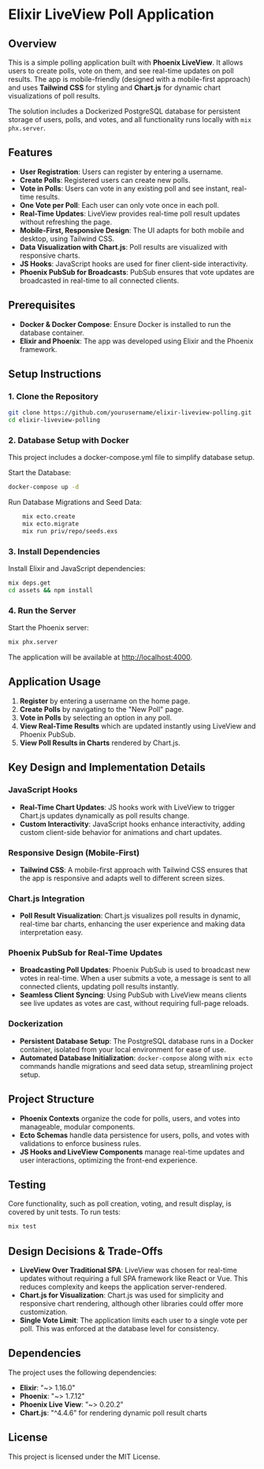 # Elixir LiveView Poll Application

## Overview

This is a simple polling application built with **Phoenix LiveView**. It allows users to create polls, vote on them, and see real-time updates on poll results. The app is mobile-friendly (designed with a mobile-first approach) and uses **Tailwind CSS** for styling and **Chart.js** for dynamic chart visualizations of poll results. 

The solution includes a Dockerized PostgreSQL database for persistent storage of users, polls, and votes, and all functionality runs locally with `mix phx.server`.

## Features

- **User Registration**: Users can register by entering a username.
- **Create Polls**: Registered users can create new polls.
- **Vote in Polls**: Users can vote in any existing poll and see instant, real-time results.
- **One Vote per Poll**: Each user can only vote once in each poll.
- **Real-Time Updates**: LiveView provides real-time poll result updates without refreshing the page.
- **Mobile-First, Responsive Design**: The UI adapts for both mobile and desktop, using Tailwind CSS.
- **Data Visualization with Chart.js**: Poll results are visualized with responsive charts.
- **JS Hooks**: JavaScript hooks are used for finer client-side interactivity.
- **Phoenix PubSub for Broadcasts**: PubSub ensures that vote updates are broadcasted in real-time to all connected clients.

## Prerequisites

- **Docker & Docker Compose**: Ensure Docker is installed to run the database container.
- **Elixir and Phoenix**: The app was developed using Elixir and the Phoenix framework.

## Setup Instructions

### 1. Clone the Repository

```bash
git clone https://github.com/yourusername/elixir-liveview-polling.git
cd elixir-liveview-polling
```

### 2. Database Setup with Docker

This project includes a docker-compose.yml file to simplify database setup.

Start the Database:

```bash
docker-compose up -d
```

Run Database Migrations and Seed Data:

```bash
    mix ecto.create
    mix ecto.migrate
    mix run priv/repo/seeds.exs
```

### 3. Install Dependencies

Install Elixir and JavaScript dependencies:

```bash
mix deps.get
cd assets && npm install
```

### 4. Run the Server

Start the Phoenix server:

```bash
mix phx.server
```

The application will be available at [http://localhost:4000](http://localhost:4000).

## Application Usage

1. **Register** by entering a username on the home page.
2. **Create Polls** by navigating to the "New Poll" page.
3. **Vote in Polls** by selecting an option in any poll.
4. **View Real-Time Results** which are updated instantly using LiveView and Phoenix PubSub.
5. **View Poll Results in Charts** rendered by Chart.js.

## Key Design and Implementation Details

### JavaScript Hooks
- **Real-Time Chart Updates**: JS hooks work with LiveView to trigger Chart.js updates dynamically as poll results change.
- **Custom Interactivity**: JavaScript hooks enhance interactivity, adding custom client-side behavior for animations and chart updates.

### Responsive Design (Mobile-First)
- **Tailwind CSS**: A mobile-first approach with Tailwind CSS ensures that the app is responsive and adapts well to different screen sizes.

### Chart.js Integration
- **Poll Result Visualization**: Chart.js visualizes poll results in dynamic, real-time bar charts, enhancing the user experience and making data interpretation easy.

### Phoenix PubSub for Real-Time Updates
- **Broadcasting Poll Updates**: Phoenix PubSub is used to broadcast new votes in real-time. When a user submits a vote, a message is sent to all connected clients, updating poll results instantly.
- **Seamless Client Syncing**: Using PubSub with LiveView means clients see live updates as votes are cast, without requiring full-page reloads.

### Dockerization
- **Persistent Database Setup**: The PostgreSQL database runs in a Docker container, isolated from your local environment for ease of use.
- **Automated Database Initialization**: `docker-compose` along with `mix ecto` commands handle migrations and seed data setup, streamlining project setup.

## Project Structure

- **Phoenix Contexts** organize the code for polls, users, and votes into manageable, modular components.
- **Ecto Schemas** handle data persistence for users, polls, and votes with validations to enforce business rules.
- **JS Hooks and LiveView Components** manage real-time updates and user interactions, optimizing the front-end experience.

## Testing

Core functionality, such as poll creation, voting, and result display, is covered by unit tests. To run tests:

```bash
mix test
```

## Design Decisions & Trade-Offs

- **LiveView Over Traditional SPA**: LiveView was chosen for real-time updates without requiring a full SPA framework like React or Vue. This reduces complexity and keeps the application server-rendered.
- **Chart.js for Visualization**: Chart.js was used for simplicity and responsive chart rendering, although other libraries could offer more customization.
- **Single Vote Limit**: The application limits each user to a single vote per poll. This was enforced at the database level for consistency.

## Dependencies

The project uses the following dependencies:

- **Elixir**: "~> 1.16.0"
- **Phoenix**: "~> 1.7.12"
- **Phoenix Live View**: "~> 0.20.2"
- **Chart.js**: "^4.4.6" for rendering dynamic poll result charts

## License

This project is licensed under the MIT License.
